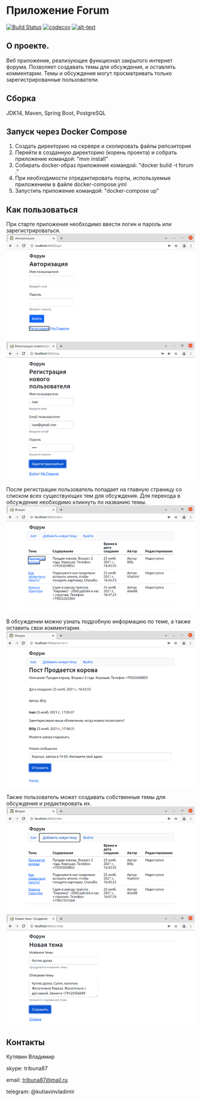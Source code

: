 # Приложение Forum
[![Build Status](https://app.travis-ci.com/kva-devops/job4j_forum.svg?branch=master)](https://app.travis-ci.com/kva-devops/job4j_forum)
[![codecov](https://codecov.io/gh/kva-devops/job4j_forum/branch/master/graph/badge.svg?token=zVF7WjMA8q)](https://codecov.io/gh/kva-devops/job4j_forum)
[![alt-text](https://img.shields.io/badge/-heroku-283e4a?style=flat&logo=heroku&logoColor=white)](https://secret-peak-96289.herokuapp.com/)

## О проекте. 
Веб приложение, реализующее функционал закрытого интернет форума.
Позволяет создавать темы для обсуждения, и оставлять комментарии.
Темы и обсуждения могут просматривать только зарегистрированные пользователи. 

## Сборка
JDK14, Maven, Spring Boot, PostgreSQL

## Запуск через Docker Compose
1. Создать директорию на сервере и скопировать файлы репозитория
2. Перейти в созданную директорию (корень проекта) и собрать приложение командой: "mvn install"
3. Собирать docker-образ приложения командой: "docker build -t forum ."
4. При необходимости отредактировать порты, используемые приложением в файле docker-compose.yml
5. Запустить приложение командой: "docker-compose up"

## Как пользоваться
При старте приложения необходимо ввести логин и пароль или зарегистрироваться.
![loginStart](images/Selection_138.png)
![regStart](images/Selection_139.png)

После регистрации пользователь попадает на главную страницу со списком 
всех существующих тем для обсуждения. Для перехода в обсуждение необходимо кликнуть
по названию темы.
![mainPage](images/Selection_141.png)

В обсуждении можно узнать подробную информацию по теме, а также оставить свои комментарии.
![postAndComments](images/Selection_142.png)

Также пользователь может создавать собственные темы для обсуждения и редактировать их.
![mainNewTopicLink](images/Selection_143.png)
![createNewTopic](images/Selection_144.png)

## Контакты
Кутявин Владимир

skype: tribuna87

email: tribuna87@mail.ru

telegram: @kutiavinvladimir